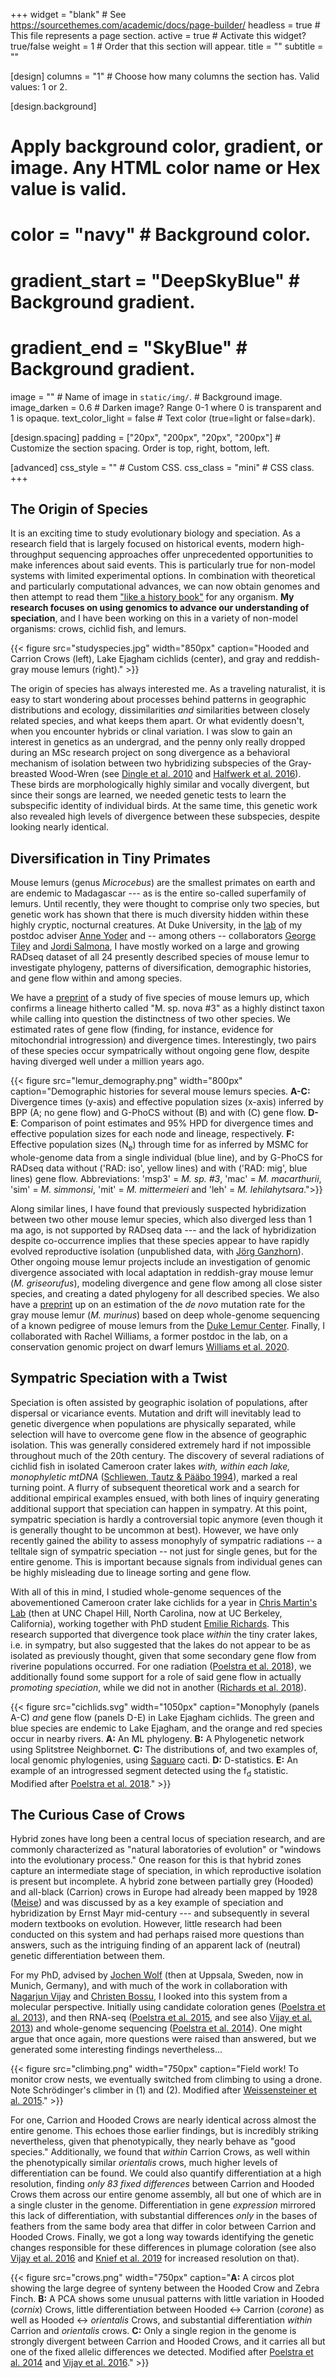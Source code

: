 +++
widget = "blank"  # See https://sourcethemes.com/academic/docs/page-builder/
headless = true  # This file represents a page section.
active = true # Activate this widget? true/false
weight = 1  # Order that this section will appear.
title = ""
subtitle = ""

[design]
  columns = "1" # Choose how many columns the section has. Valid values: 1 or 2.

[design.background]
  # Apply background color, gradient, or image. Any HTML color name or Hex value is valid.
  # color = "navy" # Background color.
  # gradient_start = "DeepSkyBlue" # Background gradient.
  # gradient_end = "SkyBlue" # Background gradient.
  image = ""  # Name of image in `static/img/`. # Background image.
  image_darken = 0.6  # Darken image? Range 0-1 where 0 is transparent and 1 is opaque.
  text_color_light = false # Text color (true=light or false=dark).

[design.spacing]
  padding = ["20px", "200px", "20px", "200px"] # Customize the section spacing. Order is top, right, bottom, left.

[advanced]
 css_style = "" # Custom CSS. 
 css_class = "mini" # CSS class.
+++

## The Origin of Species 
It is an exciting time to study evolutionary biology and speciation. As a research field that is largely focused on historical events, modern high-throughput sequencing approaches offer unprecedented opportunities to make inferences about said events. This is particularly true for non-model systems with limited experimental options. In combination with theoretical and particularly computational advances, we can now obtain genomes and then attempt to read them ["like a history book"](https://science.sciencemag.org/content/358/6368/1265.2) for any organism. __My research focuses on using genomics to advance our understanding of speciation__, and I have been working on this in a variety of non-model organisms: crows, cichlid fish, and lemurs.

{{< figure src="studyspecies.jpg" width="850px" caption="Hooded and Carrion Crows (left), Lake Ejagham cichlids (center), and gray and reddish-gray mouse lemurs (right)." >}}

The origin of species has always interested me. As a traveling naturalist, it is easy to start wondering about processes behind patterns in geographic distributions and ecology, dissimilarities _and_ similarities between closely related species, and what keeps them apart. Or what evidently doesn't, when you encounter hybrids or clinal variation. I was slow to gain an interest in genetics as an undergrad, and the penny only really dropped during an MSc research project on song divergence as a behavioral mechanism of isolation between two hybridizing subspecies of the Gray-breasted Wood-Wren (see [Dingle et al. 2010](/publication/dingle-asymmetric-2010/index.html) and [Halfwerk et al. 2016](/publication/halfwerk-sharp-2016/index.html)). These birds are morphologically highly similar and vocally divergent, but since their songs are learned, we needed genetic tests to learn the subspecific identity of individual birds. At the same time, this genetic work also revealed high levels of divergence between these subspecies, despite looking nearly identical.

## Diversification in Tiny Primates
Mouse lemurs (genus _Microcebus_) are the smallest primates on earth and are endemic to Madagascar --- as is the entire so-called superfamily of lemurs. Until recently, they were thought to comprise only two species, but genetic work has shown that there is much diversity hidden within these highly cryptic, nocturnal creatures. At Duke University, in the [lab](http://yoderlab.org/) of my postdoc adviser [Anne Yoder](https://biology.duke.edu/people/anne-daphne-yoder) and -- among others -- collaborators [George Tiley](http://yoderlab.org/people/current-lab-members/george-tiley/) and [Jordi Salmona](https://scholar.google.com/citations?user=5-mQGREAAAAJ), I have mostly worked on a large and growing RADseq dataset of all 24 presently described species of mouse lemur to investigate phylogeny, patterns of diversification, demographic histories, and gene flow within and among species.

We have a [preprint](/publication/schusler-cryptic-2019/index.html) of a study of five species of mouse lemurs up, which confirms a lineage hitherto called "M. sp. nova #3" as a highly distinct taxon while calling into question the distinctness of two other species. We estimated rates of gene flow (finding, for instance, evidence for mitochondrial introgression) and divergence times. Interestingly, two pairs of these species occur sympatrically without ongoing gene flow, despite having diverged well under a million years ago.

{{< figure src="lemur_demography.png" width="800px" caption="Demographic histories for several mouse lemurs species. __A-C:__ Divergence times (y-axis) and effective population sizes (x-axis) inferred by BPP (A; no gene flow) and G-PhoCS without (B) and with (C) gene flow. __D-E__: Comparison of point estimates and 95% HPD for divergence times and effective population sizes for each node and lineage, respectively. __F:__ Effective population sizes (N<sub>e</sub>) through time for as inferred by MSMC for whole-genome data from a single individual (blue line), and by G-PhoCS for RADseq data without ('RAD: iso', yellow lines) and with ('RAD: mig', blue lines) gene flow. Abbreviations: 'msp3' = _M. sp. #3_, 'mac' = _M. macarthurii_, 'sim' = _M. simmonsi_, 'mit' = _M. mittermeieri_ and 'leh' = _M. lehilahytsara_.">}}

Along similar lines, I have found that previously suspected hybridization between two other mouse lemur species, which also diverged less than 1 ma ago, is not supported by RADseq data --- and the lack of hybridization despite co-occurrence implies that these species appear to have rapidly evolved reproductive isolation (unpublished data, with [Jörg Ganzhorn](https://www.biologie.uni-hamburg.de/en/forschung/oekologie-biologische-ressourcen/tieroeknatsch/mitarbeiter/jganzhorn.html)). Other ongoing mouse lemur projects include an investigation of genomic divergence associated with local adaptation in reddish-gray mouse lemur (_M. griseorufus_), modeling divergence and gene flow among all close sister species, and creating a dated phylogeny for all described species. We also have a [preprint](/publication/campbell-pedigree-based-2019/index.html) up on an estimation of the _de novo_ mutation rate for the gray mouse lemur (_M. murinus_) based on deep whole-genome sequencing of a known pedigree of mouse lemurs from the [Duke Lemur Center](https://lemur.duke.edu/). Finally, I collaborated with Rachel Williams, a former postdoc in the lab, on a conservation genomic project on dwarf lemurs [Williams et al. 2020](/publication/williams-conservation-2020/index.html).

## Sympatric Speciation with a Twist
Speciation is often assisted by geographic isolation of populations, after dispersal or vicariance events. Mutation and drift will inevitably lead to genetic divergence when populations are physically separated, while selection will have to overcome gene flow in the absence of geographic isolation. This was generally considered extremely hard if not impossible throughout much of the 20th century. The discovery of several radiations of cichlid fish in isolated Cameroon crater lakes _with, within each lake, monophyletic mtDNA_ ([Schliewen, Tautz & Pääbo 1994](https://www.nature.com/articles/368629a0)), marked a real turning point. A flurry of subsequent theoretical work and a search for additional empirical examples ensued, with both lines of inquiry generating additional support that speciation can happen in sympatry. At this point, sympatric speciation is hardly a controversial topic anymore (even though it is generally thought to be uncommon at best). However, we have only recently gained the ability to assess monophyly of sympatric radiations -- a telltale sign of sympatric speciation -- not just for single genes, but for the entire genome. This is important because signals from individual genes can be highly misleading due to lineage sorting and gene flow.

With all of this in mind, I studied whole-genome sequences of the abovementioned Cameroon crater lake cichlids for a year in [Chris Martin's Lab](http://ib.berkeley.edu/labs/martin/) (then at UNC Chapel Hill, North Carolina, now at UC Berkeley, California), working together with PhD student [Emilie Richards](https://emiliejrichards.wixsite.com/emiliejrichards). This research supported that divergence took place _within_ the tiny crater lakes, i.e. in sympatry, but also suggested that the lakes do not appear to be as isolated as previously thought, given that some secondary gene flow from riverine populations occurred. For one radiation ([Poelstra et al. 2018](/publication/poelstra-speciation-2018/index.html)), we additionally found some support for a role of said gene flow in actually _promoting speciation_, while we did not in another ([Richards et al. 2018](/publication/richards-dont-2018/index.html)).

{{< figure src="cichlids.svg" width="1050px" caption="Monophyly (panels A-C) _and_ gene flow (panels D-E) in Lake Ejagham cichlids. The green and blue species are endemic to Lake Ejagham, and the orange and red species occur in nearby rivers. __A:__ An ML phylogeny. __B:__ A Phylogenetic network using Splitstree Neighbornet. __C:__ The distributions of, and two examples of, local genomic phylogenies, using [Saguaro](http://saguarogw.sourceforge.net/) cacti. __D:__ D-statistics. __E:__ An example of an introgressed segment detected using the f<sub>d</sub> statistic. Modified after [Poelstra et al. 2018](/publication/poelstra-speciation-2018/index.html)." >}}

## The Curious Case of Crows
Hybrid zones have long been a central locus of speciation research, and are commonly characterized as "natural
laboratories of evolution" or "windows into the evolutionary process." One reason for this is that hybrid zones capture an
intermediate stage of speciation, in which reproductive isolation is present but incomplete. A hybrid zone between partially grey (Hooded) and all-black (Carrion) crows in Europe had already been mapped by 1928 ([Meise](https://scholar.google.com/scholar_lookup?title=Die%20verbreitung%20der%20aaskr%C3%A4he%20%28Formenkreis%20Corvus%20corone%20L%29&journal=J%20F%C3%BCr%20Ornithologie&volume=76&pages=1-206&publication_year=1928&author=Meise%2CW)) and was discussed by as a key example of speciation and hybridization by Ernst Mayr mid-century --- and subsequently in several modern textbooks on evolution. However, little research had been conducted on this system and had perhaps raised more questions than answers, such as the intriguing finding of an apparent lack of (neutral) genetic differentiation between them.

For my PhD, advised by [Jochen Wolf](http://www.evol.bio.lmu.de/people/group_leaders/wolf/index.html) (then at Uppsala, Sweden, now in Munich, Germany), and with much of the work in collaboration with [Nagarjun Vijay](https://bio.iiserb.ac.in/faculty_profile.php?id=MTY=&lname=bmFnYXJqdW4=) and [Christen Bossu](https://www.ioes.ucla.edu/person/christen-bossu/), I looked into this system from a molecular perspective. Initially using candidate coloration genes ([Poelstra et al. 2013](/publication/poelstra-extensive-2013/index.html)), and then RNA-seq ([Poelstra et al. 2015](/publication/poelstra-transcriptomics-2015/index.html), and see also [Vijay et al. 2013](/publication/vijay-challenges-2013/index.html)) and whole-genome sequencing ([Poelstra et al. 2014](/publication/poelstra-genomic-2014/index.html)). One might argue that once again, more questions were raised than answered, but we generated some interesting findings nevertheless...

{{< figure src="climbing.png" width="750px" caption="Field work! To monitor crow nests, we eventually switched from climbing to using a drone. Note Schrödinger's climber in (1) and (2). Modified after [Weissensteiner et al. 2015](/publication/weissensteiner-low-budget-2015/)." >}}

For one, Carrion and Hooded Crows are nearly identical across almost the entire genome. This echoes those earlier findings, but is incredibly striking nevertheless, given that phenotypically, they nearly behave as "good species." Additionally, we found that _within_ Carrion Crows, as well within the phenotypically similar _orientalis_ crows, much higher levels of differentiation can be found. We could also quantify differentiation at a high resolution, finding _only 83 fixed differences_ between Carrion and Hooded Crows them across our entire genome assembly, all but one of which are in a single cluster in the genome. Differentiation in gene _expression_ mirrored this lack of differentiation, with substantial differences _only_ in the bases of feathers from the same body area that differ in color between Carrion and Hooded Crows. Finally, we got a long way towards identifying the genetic changes responsible for these differences in plumage coloration (see also [Vijay et al. 2016](/publication/vijay-evolution-2016/index.html) and [Knief et al. 2019](/publication/knief-epistatic-2019/index.html) for increased resolution on that).

{{< figure src="crows.png" width="750px" caption="__A:__ A circos plot showing the large degree of synteny between the Hooded Crow and Zebra Finch. __B:__ A PCA shows some unusual patterns with little variation in Hooded (_cornix_) Crows, little differentiation between Hooded <-> Carrion (_corone_) as well as Hooded <-> _orientalis_ Crows, and substantial differentiation _within_ Carrion and _orientalis_ crows. __C:__ Only a single region in the genome is strongly divergent between Carrion and Hooded Crows, and it carries all but one of the fixed allelic differences we detected. Modified after [Poelstra et al. 2014](/publication/poelstra-genomic-2014/index.html) and  [Vijay et al. 2016](/publication/vijay-evolution-2016/index.html)." >}}
